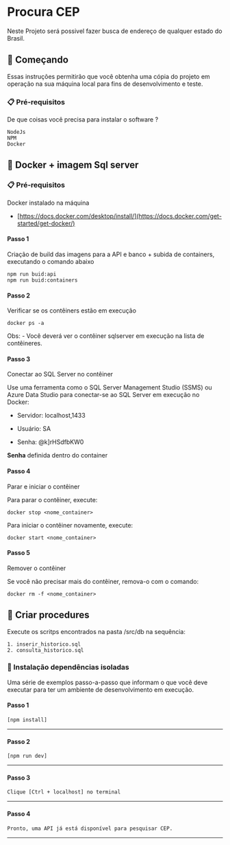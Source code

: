# Procura CEP

Neste Projeto será possivel fazer busca de endereço de qualquer estado do Brasil.

## 🚀 Começando

Essas instruções permitirão que você obtenha uma cópia do projeto em operação na sua máquina local para fins de desenvolvimento e teste.


### 📋 Pré-requisitos

De que coisas você precisa para instalar o software ?

```
NodeJs
NPM
Docker
```

## 🚀 Docker + imagem Sql server

### 📋 Pré-requisitos

Docker instalado na máquina
- [https://docs.docker.com/desktop/install/](https://docs.docker.com/get-started/get-docker/)

  
#### Passo 1
Criação de build das imagens para a API e banco + subida de containers, executando o comando abaixo
```
npm run buid:api
npm run buid:containers
```

#### Passo 2
Verificar se os contêiners estão em execução

```
docker ps -a
```
Obs: - Você deverá ver o contêiner sqlserver em execução na lista de contêineres.


#### Passo 3
Conectar ao SQL Server no contêiner

Use uma ferramenta como o SQL Server Management Studio (SSMS) ou Azure Data Studio para conectar-se ao SQL Server em execução no Docker:

- Servidor: localhost,1433

- Usuário: SA

- Senha: @k]rHSdfbKW0

**Senha** definida dentro do container

#### Passo 4
Parar e iniciar o contêiner

Para parar o contêiner, execute:

```
docker stop <nome_container>
```

Para iniciar o contêiner novamente, execute:

```
docker start <nome_container>
```
#### Passo 5
Remover o contêiner

Se você não precisar mais do contêiner, remova-o com o comando:

```
docker rm -f <nome_container>
```

## 🚀 Criar procedures

Execute os scritps encontrados na pasta /src/db na sequência:
```
1. inserir_historico.sql
2. consulta_historico.sql
```
### 🔧 Instalação dependências isoladas

Uma série de exemplos passo-a-passo que informam o que você deve executar para ter um ambiente de desenvolvimento em execução.

#### Passo 1
```
[npm install]
```
---
#### Passo 2
```
[npm run dev]
```
---
#### Passo 3
```
Clique [Ctrl + localhost] no terminal
```
---
#### Passo 4
```
Pronto, uma API já está disponível para pesquisar CEP.
```
---
